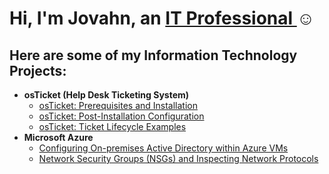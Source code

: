 <h1> Hi, I'm Jovahn, an <a href="https://www.linkedin.com/in/jovahn-benitez-1343a434b/">IT Professional </a>☺</h1>

<h2>Here are some of my Information Technology Projects:</h2>

- <b>osTicket (Help Desk Ticketing System)</b>
  - [osTicket: Prerequisites and Installation](https://github.com/JBeezy888/osticket-prereqs)
  - [osTicket: Post-Installation Configuration](https://github.com/JBeezy888/post-install-config)
  - [osTicket: Ticket Lifecycle Examples](https://github.com/JBeezy888/ticket-lifecycle)
- <b>Microsoft Azure</b>
  - [Configuring On-premises Active Directory within Azure VMs](https://github.com/JBeezy888/configure-ad)
  - [Network Security Groups (NSGs) and Inspecting Network Protocols](https://github.com/JBeezy888/azure-network-protocols)
